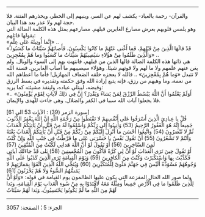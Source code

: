 ------------------------------------------------------------------------

والقرآن- رحمة بالعباد- يكشف لهم عن السر، وينبهم إلى الخطر، ويحذرهم
الفتنة. فلا حجة لهم ولا عذر بعد هذا البيان.  
وهو يلمس قلوبهم بعرض مصارع الغابرين قبلهم. مصارعهم بمثل هذه الكلمة
الضالة التي يقولها قائلهم:  
«إِنَّما أُوتِيتُهُ عَلى عِلْمٍ» ..  
«قَدْ قالَهَا الَّذِينَ مِنْ قَبْلِهِمْ، فَما أَغْنى عَنْهُمْ ما كانُوا يَكْسِبُونَ. فَأَصابَهُمْ سَيِّئاتُ
ما كَسَبُوا. وَالَّذِينَ ظَلَمُوا مِنْ هؤُلاءِ سَيُصِيبُهُمْ سَيِّئاتُ ما كَسَبُوا وَما هُمْ بِمُعْجِزِينَ»
..  
هي ذاتها هذه الكلمة الضالة قالها الذين من قبلهم، فانتهت بهم إلى السوء
والوبال. ولم يغن عنهم علمهم ولا ما لهم ولا قوتهم شيئا. وهؤلاء سيصيبهم ما
أصاب الغابرين. فسنة الله لا تتبدل «وَما هُمْ بِمُعْجِزِينَ» .. فالله لا يعجزه
خلقه الضعاف المهازيل! فأما ما أعطاهم الله من نعمة، وما وهبهم من رزق،
فإنه يتبع إرادة الله وفق حكمته وتقديره في بسط الرزق وقبضه، ليبتلي عباده،
ولينفذ مشيئته كما يريد:  
«أَوَلَمْ يَعْلَمُوا أَنَّ اللَّهَ يَبْسُطُ الرِّزْقَ لِمَنْ يَشاءُ وَيَقْدِرُ؟ إِنَّ فِي ذلِكَ لَآياتٍ لِقَوْمٍ
يُؤْمِنُونَ» .. فلا يجعلوا آيات الله سببا في الكفر والضلال. وهي جاءت للهدى
والإيمان.  
  
\[سورة الزمر (39) : الآيات 53 الى 61\]  
قُلْ يا عِبادِيَ الَّذِينَ أَسْرَفُوا عَلى أَنْفُسِهِمْ لا تَقْنَطُوا مِنْ رَحْمَةِ اللَّهِ إِنَّ اللَّهَ يَغْفِرُ
الذُّنُوبَ جَمِيعاً إِنَّهُ هُوَ الْغَفُورُ الرَّحِيمُ (53) وَأَنِيبُوا إِلى رَبِّكُمْ وَأَسْلِمُوا لَهُ مِنْ
قَبْلِ أَنْ يَأْتِيَكُمُ الْعَذابُ ثُمَّ لا تُنْصَرُونَ (54) وَاتَّبِعُوا أَحْسَنَ ما أُنْزِلَ إِلَيْكُمْ مِنْ
رَبِّكُمْ مِنْ قَبْلِ أَنْ يَأْتِيَكُمُ الْعَذابُ بَغْتَةً وَأَنْتُمْ لا تَشْعُرُونَ (55) أَنْ تَقُولَ نَفْسٌ يا
حَسْرَتى عَلى ما فَرَّطْتُ فِي جَنْبِ اللَّهِ وَإِنْ كُنْتُ لَمِنَ السَّاخِرِينَ (56) أَوْ تَقُولَ لَوْ أَنَّ
اللَّهَ هَدانِي لَكُنْتُ مِنَ الْمُتَّقِينَ (57)  
أَوْ تَقُولَ حِينَ تَرَى الْعَذابَ لَوْ أَنَّ لِي كَرَّةً فَأَكُونَ مِنَ الْمُحْسِنِينَ (58) بَلى قَدْ جاءَتْكَ
آياتِي فَكَذَّبْتَ بِها وَاسْتَكْبَرْتَ وَكُنْتَ مِنَ الْكافِرِينَ (59) وَيَوْمَ الْقِيامَةِ تَرَى الَّذِينَ
كَذَبُوا عَلَى اللَّهِ وُجُوهُهُمْ مُسْوَدَّةٌ أَلَيْسَ فِي جَهَنَّمَ مَثْوىً لِلْمُتَكَبِّرِينَ (60) وَيُنَجِّي اللَّهُ
الَّذِينَ اتَّقَوْا بِمَفازَتِهِمْ لا يَمَسُّهُمُ السُّوءُ وَلا هُمْ يَحْزَنُونَ (61)  
ولما صور الله الحال المفزعة التي يكون عليها الظالمون يوم القيامة في
قوله: «وَلَوْ أَنَّ لِلَّذِينَ ظَلَمُوا ما فِي الْأَرْضِ جَمِيعاً وَمِثْلَهُ مَعَهُ لَافْتَدَوْا بِهِ مِنْ سُوءِ
الْعَذابِ يَوْمَ الْقِيامَةِ، وَبَدا لَهُمْ مِنَ اللَّهِ ما لَمْ يَكُونُوا يَحْتَسِبُونَ، وَبَدا لَهُمْ
سَيِّئاتُ

------------------------------------------------------------------------

الجزء: 5 ¦ الصفحة: 3057
